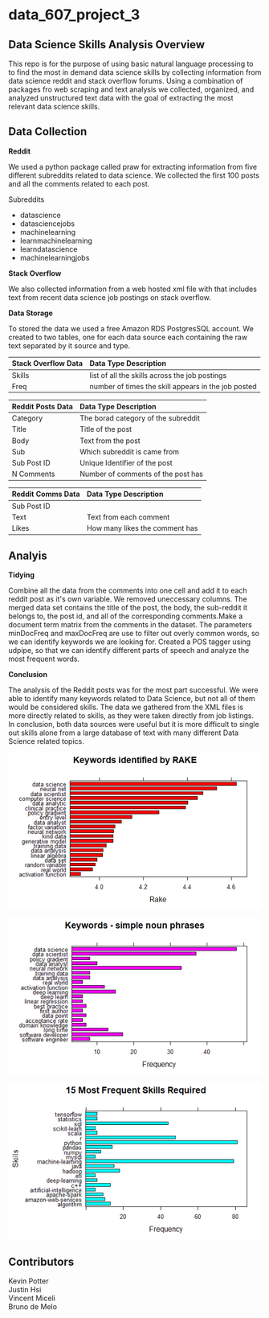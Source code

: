# data_607_project_3


## Data Science Skills Analysis Overview

This repo is for the purpose of using basic natural language processing to to find the most in demand data science skills by collecting information from data science reddit and stack overflow forums. Using a combination of packages fro web scraping and text analysis we collected, organized, and analyzed unstructured text data with the goal of extracting the most relevant data science skills.

## Data Collection

**Reddit**

We used a python package called praw for extracting information from five different subreddits related to data science. We collected the first 100 posts and all the comments related to each post. 

Subreddits
- datascience 
- datasciencejobs 
- machinelearning 
- learnmachinelearning        
- learndatascience
- machinelearningjobs

**Stack Overflow**

We also collected information from a web hosted xml file with that includes text from recent data science job postings on stack overflow.



**Data Storage**

To stored the data we used a free Amazon RDS PostgresSQL account. We created to two tables, one for each data source each containing the raw text separated by it source and type.

|Stack Overflow Data|Data Type Description|
|:------|:----------|
|Skills|list of all the skills across the job postings|
|Freq| number of times the skill appears in the job posted|


|Reddit Posts Data|Data Type Description|
|:------|:----------|
|Category| The borad category of the subreddit|
|Title| Title of the post|
|Body| Text from the post|
|Sub| Which subreddit is came from|
|Sub Post ID| Unique Identifier of the post|
|N Comments| Number of comments of the post has|



|Reddit Comms Data|Data Type Description|
|:------|:----------|
|Sub Post ID| |
|Text| Text from each comment|
|Likes| How many likes the comment has|



## Analyis

**Tidying**

Combine all the data from the comments into one cell and add it to each reddit post as it's own variable. We removed uneccessary columns. The merged data set contains the title of the post, the body, the sub-reddit it belongs to, the post id, and all of the corresponding comments.Make a document term matrix from the comments in the dataset. The parameters minDocFreq and maxDocFreq are use to filter out overly common words, so we can identify keywords we are looking for. Created a POS tagger using udpipe, so that we can identify different parts of speech and analyze the most frequent words.

**Conclusion**

The analysis of the Reddit posts was for the most part successful.  We were able to identify many keywords related to Data Science, but not all of them would be considered skills.  The data we gathered from the XML files is more directly related to skills, as they were taken directly from job listings.  In conclusion, both data sources were useful but it is more difficult to single out skills alone from a large database of text with many different Data Science related topics.

![](https://github.com/KevinJpotter/data_607_project_3/blob/master/images/keywords.png)

![](https://github.com/KevinJpotter/data_607_project_3/blob/master/images/noun_phrases.png)

![](https://github.com/KevinJpotter/data_607_project_3/blob/master/images/xml_data.png)


## Contributors

Kevin Potter  
Justin Hsi  
Vincent Miceli  
Bruno de Melo

